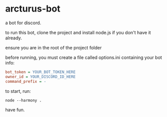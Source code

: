 # arcturus-bot
a bot for discord.

to run this bot, clone the project and install node.js if you don't have it already.

ensure you are in the root of the project folder 

before running, you must create a file called options.ini containing your bot info:
```ini
bot_token = YOUR_BOT_TOKEN_HERE
owner_id = YOUR_DISCORD_ID_HERE
command_prefix = -
```

to start, run:
```console
node --harmony .
```

have fun.
